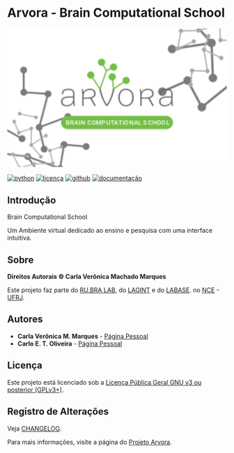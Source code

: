 # Arvora - Brain Computational School
<img src="./src/arvora/_media/arvora.png" alt="ARVORA" width="600">


[![python](https://img.shields.io/github/languages/top/carlotolla/nanite)](https://www.python.org/downloads/release/python-3122/)
[![licença](https://img.shields.io/github/license/labase/supyplay)](https://raw.githubusercontent.com/carlotolla/nanite/main/LICENSE)
[![github](https://img.shields.io/badge/release-24.03-blue)](https://github.com/carlotolla/nanite/releases)
[![documentação](https://img.shields.io/readthedocs/nanite)](https://nanite.readthedocs.io/en/latest/index.html)

## Introdução
Brain Computational School

Um Ambiente virtual dedicado ao ensino e pesquisa com uma interface intuitiva.

## Sobre

**Direitos Autorais © Carla Verônica Machado Marques**

Este projeto faz parte do [RU.BRA LAB](dgp.cnpq.br/dgp/espelhogrupo/9692735321003642), do [LAGINT](dgp.cnpq.br/dgp/espelhogrupo/6713091517260475) e do [LABASE](http://labase.activufrj.nce.ufrj.br).
no [NCE](http://nce.ufrj.br) - [UFRJ](https://ufrj.br).

## Autores

- **Carla Verônica M. Marques** - [Página Pessoal](https://activufrj.nce.ufrj.br/wiki/abrapacarla/home)
- **Carlo E. T. Oliveira** - [Página Pessoal](http://carlo.activufrj.nce.ufrj.br)

## Licença

Este projeto está licenciado sob a [Licença Pública Geral GNU v3 ou posterior (GPLv3+)](http://is.gd/3Udt).

## Registro de Alterações

Veja [CHANGELOG](CHANGELOG.rst).


Para mais informações, visite a página do [Projeto Arvora](https://activufrj.nce.ufrj.br/raw/wiki/labase/alite_page).
